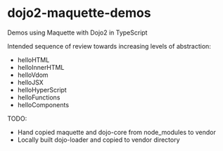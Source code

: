 # dojo2-maquette-demos
Demos using Maquette with Dojo2 in TypeScript

Intended sequence of review towards increasing levels of abstraction:

* helloHTML
* helloInnerHTML
* helloVdom
* helloJSX
* helloHyperScript
* helloFunctions
* helloComponents

TODO:

* Hand copied maquette and dojo-core from node_modules to vendor
* Locally built dojo-loader and copied to vendor directory
